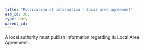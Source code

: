 ```yaml
---
title: "Publication of information - local area agreement"
esd_id: 363
type: duty
parent_id:  
---
```


A local authority must publish information regarding its Local Area Agreement.

